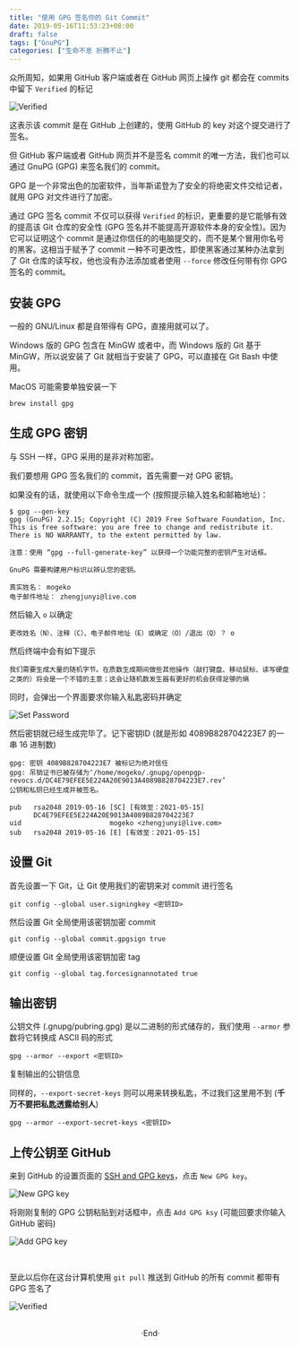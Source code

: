 ```yaml
---
title: "使用 GPG 签名你的 Git Commit"
date: 2019-05-16T11:53:23+08:00
draft: false
tags: ["GnuPG"]
categories: ["生命不息 折腾不止"]
---
```

<!-- 
![](https://mogeko.github.io/blog-images/r/065/)
{{< spoiler >}}{{< /spoiler >}}
&emsp;&emsp;
 -->

众所周知，如果用 GitHub 客户端或者在 GitHub 网页上操作 git 都会在 commits 中留下 `Verified` 的标记

![Verified](https://mogeko.github.io/blog-images/r/065/verified_1.png)

这表示该 commit 是在 GitHub 上创建的，使用 GitHub 的 key 对这个提交进行了签名。

但 GitHub 客户端或者 GitHub 网页并不是签名 commit 的唯一方法，我们也可以通过 GnuPG (GPG) 来签名我们的 commit。

GPG 是一个非常出色的加密软件，当年斯诺登为了安全的将绝密文件交给记者，就用 GPG 对文件进行了加密。

通过 GPG 签名 commit 不仅可以获得 `Verified` 的标识，更重要的是它能够有效的提高该 Git 仓库的安全性 (GPG 签名并不能提高开源软件本身的安全性)。因为它可以证明这个 commit 是通过你信任的的电脑提交的，而不是某个冒用你名号的黑客。这相当于赋予了 commit 一种不可更改性，即使黑客通过某种办法拿到了 Git 仓库的读写权，他也没有办法添加或者使用 `--force` 修改任何带有你 GPG 签名的 commit。

## 安装 GPG

一般的 GNU/Linux 都是自带得有 GPG，直接用就可以了。

Windows 版的 GPG 包含在 MinGW 或者中，而 Windows 版的 Git 基于 MinGW，所以说安装了 Git 就相当于安装了 GPG，可以直接在 Git Bash 中使用。

MacOS 可能需要单独安装一下

```shell
brew install gpg
```

## 生成 GPG 密钥

与 SSH 一样，GPG 采用的是非对称加密。

我们要想用 GPG 签名我们的 commit，首先需要一对 GPG 密钥。

如果没有的话，就使用以下命令生成一个 (按照提示输入姓名和邮箱地址)：

```shell
$ gpg --gen-key
gpg (GnuPG) 2.2.15; Copyright (C) 2019 Free Software Foundation, Inc.
This is free software: you are free to change and redistribute it.
There is NO WARRANTY, to the extent permitted by law.

注意：使用 “gpg --full-generate-key” 以获得一个功能完整的密钥产生对话框。

GnuPG 需要构建用户标识以辨认您的密钥。

真实姓名： mogeko
电子邮件地址： zhengjunyi@live.com
```

然后输入 `o` 以确定

```shell
更改姓名（N）、注释（C）、电子邮件地址（E）或确定（O）/退出（Q）？ o
```

然后终端中会有如下提示

```shell
我们需要生成大量的随机字节。在质数生成期间做些其他操作（敲打键盘、移动鼠标、读写硬盘之类的）将会是一个不错的主意；这会让随机数发生器有更好的机会获得足够的熵
```

同时，会弹出一个界面要求你输入私匙密码并确定

![Set Password](https://mogeko.github.io/blog-images/r/065/set-passwd.png)

然后密钥就已经生成完毕了。记下密钥ID (就是形如 4089B828704223E7 的一串 16 进制数)

```shell
gpg: 密钥 4089B828704223E7 被标记为绝对信任
gpg: 吊销证书已被存储为‘/home/mogeko/.gnupg/openpgp-revocs.d/DC4E79EFEE5E224A20E9013A4089B828704223E7.rev’
公钥和私钥已经生成并被签名。

pub   rsa2048 2019-05-16 [SC] [有效至：2021-05-15]
      DC4E79EFEE5E224A20E9013A4089B828704223E7
uid                      mogeko <zhengjunyi@live.com>
sub   rsa2048 2019-05-16 [E] [有效至：2021-05-15]
```

## 设置 Git

首先设置一下 Git，让 Git 使用我们的密钥来对 commit 进行签名

```shell
git config --global user.signingkey <密钥ID>
```

然后设置 Git 全局使用该密钥加密 commit

```shell
git config --global commit.gpgsign true
```

顺便设置 Git 全局使用该密钥加密 tag

```shell
git config --global tag.forcesignannotated true
```

## 输出密钥

公钥文件 (.gnupg/pubring.gpg) 是以二进制的形式储存的，我们使用 `--armor` 参数将它转换成 ASCII 码的形式

```shell
gpg --armor --export <密钥ID>
```

复制输出的公钥信息

同样的，`--export-secret-keys` 则可以用来转换私匙，不过我们这里用不到 (**千万不要把私匙透露给别人**)

```shell
gpg --armor --export-secret-keys <密钥ID>
```

## 上传公钥至 GitHub

来到 GitHub 的设置页面的 [SSH and GPG keys](https://github.com/settings/keys)，点击 `New GPG key`。

![New GPG key](https://mogeko.github.io/blog-images/r/065/new_gpg_key.jpg)

将刚刚复制的 GPG 公钥粘贴到对话框中，点击 `Add GPG ksy` (可能回要求你输入 GitHub 密码)

![Add GPG key](https://mogeko.github.io/blog-images/r/065/add_gpg_key.png)

<br>

至此以后你在这台计算机使用 `git pull` 推送到 GitHub 的所有 commit 都带有 GPG 签名了

![Verified](https://mogeko.github.io/blog-images/r/065/verified_2.png)

<br>

<center>  ·End·  </center>
